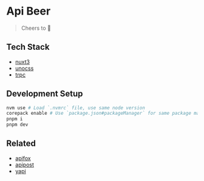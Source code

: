 # Api Beer

> Cheers to 🍺

## Tech Stack

- [nuxt3](https://nuxt.com/)
- [unocss](https://unocss.dev/)
- [trpc](https://trpc.io/)

## Development Setup

```bash
nvm use # Load `.nvmrc` file, use same node version
corepack enable # Use `package.json#packageManager` for same package manager ,refs: https://nodejs.org/api/corepack.html
pnpm i
pnpm dev
```

## Related

- [apifox](https://apifox.com/)
- [apipost](https://www.apipost.cn/)
- [yapi](https://github.com/YMFE/yapi)

